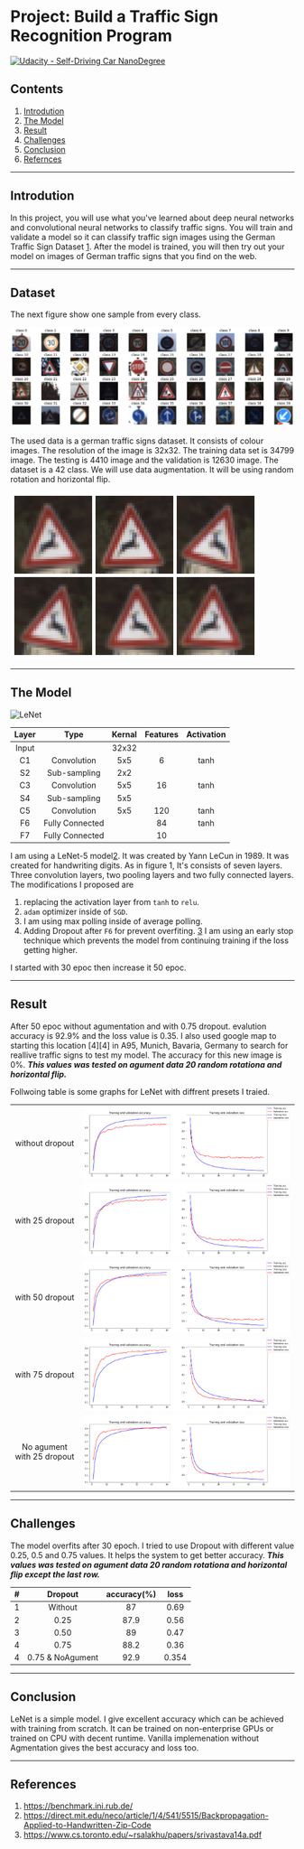 # Project: Build a Traffic Sign Recognition Program

[![Udacity - Self-Driving Car NanoDegree](https://s3.amazonaws.com/udacity-sdc/github/shield-carnd.svg)](http://www.udacity.com/drive) 

## Contents

1. [Introdution](#introdution)
2. [The Model](#the-model)
3. [Result](#result)
4. [Challenges](#challenges)
5. [Conclusion](#conclusion)
6. [Refernces](#refernces)

---

## Introdution

In this project, you will use what you've learned about deep neural networks and convolutional neural networks to classify traffic signs. You will train and validate a model so it can classify traffic sign images using the German Traffic Sign Dataset [1][1]. After the model is trained, you will then try out your model on images of German traffic signs that you find on the web.

---

## Dataset

The next figure show one sample from every class.

![German Traffic classes](images/GermanTraficClasses.png)

The used data is a german traffic signs dataset. It consists of colour images.  The resolution of the image is 32x32. The training data set is 34799 image. The testing is 4410 image and the validation is 12630 image. The dataset is a 42 class.
We will use data augmentation. It will be using random rotation and horizontal flip.

![data augmentation](images/augmented_images.png)


---

## The Model

![LeNet](https://miro.medium.com/max/4308/1*1TI1aGBZ4dybR6__DI9dzA.png)

| Layer | Type | Kernal | Features | Activation |
|:-:|:-:|:-:|:-:|:-:|
| Input | | 32x32 |
| C1 | Convolution | 5x5 | 6 | tanh |
| S2 | Sub-sampling | 2x2 | | |
| C3 | Convolution | 5x5 | 16 | tanh |
| S4 | Sub-sampling | 5x5 |
| C5 | Convolution | 5x5 | 120 | tanh |
| F6 | Fully Connected | | 84 | tanh |
| F7 | Fully Connected | | 10 | | Softmax |

I am using a LeNet-5 model[2][2]. It was created by Yann LeCun in 1989. It was created for handwriting digits. As in figure 1, It's consists of seven layers. Three convolution layers, two pooling layers and two fully connected layers.
The modifications I proposed are
1. replacing the activation layer from `tanh` to `relu`.
2. `adam` optimizer inside of `SGD`.
3. I am using max polling inside of average polling.
4. Adding Dropout after `F6` for prevent overfiting. [3][3]
I am using an early stop technique which prevents the model from continuing training if the loss getting higher.

I started with 30 epoc then increase it 50 epoc.

---

## Result

After 50 epoc without agumentation and with 0.75 dropout. evalution accuracy is 92.9% and the loss value is 0.35.
I also used google map to starting this location [4][4] in A95, Munich, Bavaria, Germany to search for reallive traffic signs to test my model. The accuracy for this new image is 0%.
***This values was tested on agument data 20 random rotationa and horizontal flip.***

Follwoing table is some graphs for LeNet with diffrent presets I traied.

| | |
|:-:|:-:|
| without dropout | ![50 epoc without dropout](images/LenNet_without_dropout_50.png) |
| with 25 dropout | ![50 epoc with dropout 25](images/LenNet_with_dropout25_50.png) |
| with 50 dropout | ![50 epoc with dropout 50](images/LenNet_with_dropout50_50.png) |
| with 75 dropout | ![50 epoc with dropout 75](images/LenNet_with_dropout75_50.png) |
| No agument with 25 dropout | ![no agm 50 epoc with dropout 75](images/LenNet_not_agm_with_dropout75_50.png) |

---

## Challenges

The model overfits after 30 epoch. I tried to use Dropout with different value 0.25, 0.5 and 0.75 values. It helps the system to get better accuracy.
***This values was tested on agument data 20 random rotationa and horizontal flip except the last row.***

| # | Dropout | accuracy(%) | loss |
|:-:|:-:|:-:|:-:|
| 1 | Without | 87 | 0.69 |
| 2 | 0.25 | 87.9 | 0.56|
| 3 | 0.50 | 89 | 0.47 |
| 4 | 0.75 | 88.2 | 0.36 |
| 4 | 0.75 & NoAgument | 92.9| 0.354 |

---

## Conclusion

LeNet is a simple model. I give excellent accuracy which can be achieved with training from scratch. It can be trained on non-enterprise GPUs or trained on CPU with decent runtime. Vanilla implemenation without Agmentation gives the best accuracy and loss too.

---

## References

1. https://benchmark.ini.rub.de/
2. https://direct.mit.edu/neco/article/1/4/541/5515/Backpropagation-Applied-to-Handwritten-Zip-Code
3. https://www.cs.toronto.edu/~rsalakhu/papers/srivastava14a.pdf

[1]: https://benchmark.ini.rub.de/
[2]: https://direct.mit.edu/neco/article/1/4/541/5515/Backpropagation-Applied-to-Handwritten-Zip-Code
[3]: https://www.cs.toronto.edu/~rsalakhu/papers/srivastava14a.pdf
